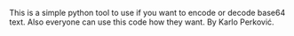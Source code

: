 This is a simple python tool to use if you want to encode or decode base64 text.
Also everyone can use this code how they want.
By Karlo Perković.
